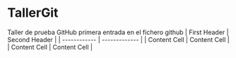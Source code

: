 # TallerGit
Taller de prueba GitHub
primera entrada en el fichero github
| First Header | Second Header |
| ------------ | ------------- |
| Content Cell | Content Cell |
| Content Cell | Content Cell |
